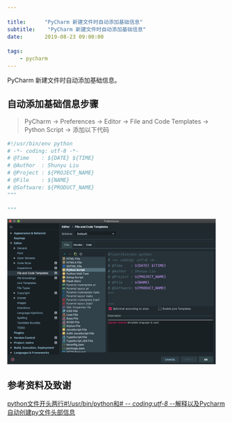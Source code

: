```yaml
---

title:      "PyCharm 新建文件时自动添加基础信息"
subtitle:    "PyCharm 新建文件时自动添加基础信息"
date:       2019-08-23 09:00:00

tags:
    - pycharm
---
```




PyCharm 新建文件时自动添加基础信息。



## 自动添加基础信息步骤

> PyCharm -> Preferences -> Editor -> File and Code Templates -> Python Script -> 添加以下代码



```python
#!/usr/bin/env python
# -*- coding: utf-8 -*-
# @Time    : ${DATE} ${TIME}
# @Author  : Shunyu Liu
# @Project : ${PROJECT_NAME}
# @File    : ${NAME}
# @Software: ${PRODUCT_NAME}
"""

"""
```



<img width="480" src="/images/in-post/2019-08-23-Pycharm 新建文件时自动添加基础信息.assets/1.png"/>



## 参考资料及致谢

[python文件开头两行#!/usr/bin/python和# -*- coding:utf-8 -*-解释以及Pycharm自动创建py文件头部信息](https://blog.csdn.net/qq_36512295/article/details/89057856)

